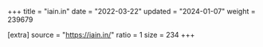 +++
title = "iain.in"
date = "2022-03-22"
updated = "2024-01-07"
weight = 239679

[extra]
source = "https://iain.in/"
ratio = 1
size = 234
+++
